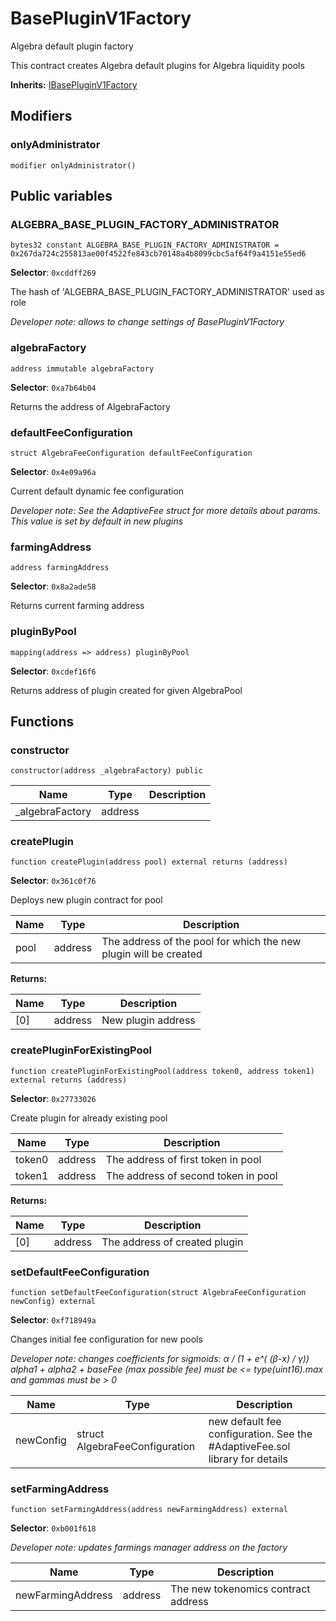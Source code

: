 

# BasePluginV1Factory


Algebra default plugin factory

This contract creates Algebra default plugins for Algebra liquidity pools

**Inherits:** [IBasePluginV1Factory](interfaces/IBasePluginV1Factory.md)
## Modifiers
### onlyAdministrator

```solidity
modifier onlyAdministrator()
```




## Public variables
### ALGEBRA_BASE_PLUGIN_FACTORY_ADMINISTRATOR
```solidity
bytes32 constant ALGEBRA_BASE_PLUGIN_FACTORY_ADMINISTRATOR = 0x267da724c255813ae00f4522fe843cb70148a4b8099cbc5af64f9a4151e55ed6
```
**Selector**: `0xcddff269`

The hash of &#x27;ALGEBRA_BASE_PLUGIN_FACTORY_ADMINISTRATOR&#x27; used as role

*Developer note: allows to change settings of BasePluginV1Factory*

### algebraFactory
```solidity
address immutable algebraFactory
```
**Selector**: `0xa7b64b04`

Returns the address of AlgebraFactory


### defaultFeeConfiguration
```solidity
struct AlgebraFeeConfiguration defaultFeeConfiguration
```
**Selector**: `0x4e09a96a`

Current default dynamic fee configuration

*Developer note: See the AdaptiveFee struct for more details about params.
This value is set by default in new plugins*

### farmingAddress
```solidity
address farmingAddress
```
**Selector**: `0x8a2ade58`

Returns current farming address


### pluginByPool
```solidity
mapping(address => address) pluginByPool
```
**Selector**: `0xcdef16f6`

Returns address of plugin created for given AlgebraPool



## Functions
### constructor

```solidity
constructor(address _algebraFactory) public
```



| Name | Type | Description |
| ---- | ---- | ----------- |
| _algebraFactory | address |  |

### createPlugin

```solidity
function createPlugin(address pool) external returns (address)
```
**Selector**: `0x361c0f76`

Deploys new plugin contract for pool

| Name | Type | Description |
| ---- | ---- | ----------- |
| pool | address | The address of the pool for which the new plugin will be created |

**Returns:**

| Name | Type | Description |
| ---- | ---- | ----------- |
| [0] | address | New plugin address |

### createPluginForExistingPool

```solidity
function createPluginForExistingPool(address token0, address token1) external returns (address)
```
**Selector**: `0x27733026`

Create plugin for already existing pool

| Name | Type | Description |
| ---- | ---- | ----------- |
| token0 | address | The address of first token in pool |
| token1 | address | The address of second token in pool |

**Returns:**

| Name | Type | Description |
| ---- | ---- | ----------- |
| [0] | address | The address of created plugin |

### setDefaultFeeConfiguration

```solidity
function setDefaultFeeConfiguration(struct AlgebraFeeConfiguration newConfig) external
```
**Selector**: `0xf718949a`

Changes initial fee configuration for new pools

*Developer note: changes coefficients for sigmoids: α / (1 + e^( (β-x) / γ))
alpha1 + alpha2 + baseFee (max possible fee) must be &lt;&#x3D; type(uint16).max and gammas must be &gt; 0*

| Name | Type | Description |
| ---- | ---- | ----------- |
| newConfig | struct AlgebraFeeConfiguration | new default fee configuration. See the #AdaptiveFee.sol library for details |

### setFarmingAddress

```solidity
function setFarmingAddress(address newFarmingAddress) external
```
**Selector**: `0xb001f618`



*Developer note: updates farmings manager address on the factory*

| Name | Type | Description |
| ---- | ---- | ----------- |
| newFarmingAddress | address | The new tokenomics contract address |

